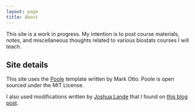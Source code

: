 ```yaml
---
layout: page
title: About
---
```


This site is a work in progress. My intention is to post course materials, notes, and miscellaneous thoughts related to various biostats courses I will teach.

## Site details

This site uses the [Poole](http://getpoole.com/)
template written by Mark Otto.
Poole is open sourced under the MIT License.

I also used modifications written by [Joshua Lande](http://joshualande.com/) that I found on [this blog post](http://joshualande.com/jekyll-github-pages-poole/).
